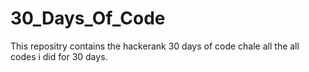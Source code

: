 # 30_Days_Of_Code
This repositry contains the hackerank 30 days of code chale all the all codes i did for 30 days.
